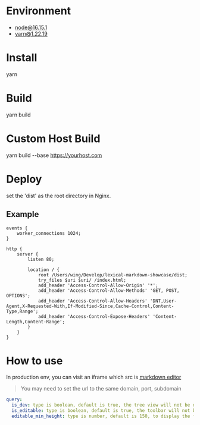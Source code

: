 # Environment
- node@16.15.1
- yarn@1.22.19

# Install
yarn

# Build
yarn build

# Custom Host Build
yarn build --base https://yourhost.com

# Deploy
set the 'dist' as the root directory in Nginx.

## Example
```
events {
    worker_connections 1024;
}

http {
    server {
        listen 80;

        location / {
            root /Users/wing/Develop/lexical-markdown-showcase/dist;
            try_files $uri $uri/ /index.html;
            add_header 'Access-Control-Allow-Origin' '*';
            add_header 'Access-Control-Allow-Methods' 'GET, POST, OPTIONS';
            add_header 'Access-Control-Allow-Headers' 'DNT,User-Agent,X-Requested-With,If-Modified-Since,Cache-Control,Content-Type,Range';
            add_header 'Access-Control-Expose-Headers' 'Content-Length,Content-Range';
        }
    }
}
```

# How to use
In production env, you can visit an iframe which src is [markdown editor](http://localhost:5173/md?is_dev=false&is_editable=true&editable_min_height=280)
> You may need to set the url to the same domain, port, subdomain
```yaml
query:
  is_dev: type is boolean, default is true, the tree view will not be displayed when you set it to false.
  is_editable: type is boolean, default is true, the toolbar will not be displayed when you set it to false, but will display automatically only when you edit it.
  editable_min_height: type is number, default is 150, to display the full toolbar menu, you need to increase the editable height.
```